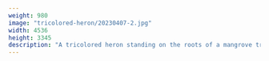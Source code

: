 ```yaml
---
weight: 980
image: "tricolored-heron/20230407-2.jpg"
width: 4536
height: 3345
description: "A tricolored heron standing on the roots of a mangrove tree<br/>f/4.8, 1/400, 100mm, iso800"
---
```


